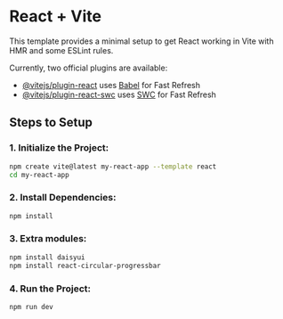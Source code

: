 # React + Vite

This template provides a minimal setup to get React working in Vite with HMR and some ESLint rules.

Currently, two official plugins are available:

- [@vitejs/plugin-react](https://github.com/vitejs/vite-plugin-react/blob/main/packages/plugin-react/README.md) uses [Babel](https://babeljs.io/) for Fast Refresh
- [@vitejs/plugin-react-swc](https://github.com/vitejs/vite-plugin-react-swc) uses [SWC](https://swc.rs/) for Fast Refresh

## Steps to Setup

### 1. Initialize the Project:

```sh
npm create vite@latest my-react-app --template react
cd my-react-app
```

### 2. Install Dependencies:

```sh
npm install
```

### 3. Extra modules:

```sh
npm install daisyui
npm install react-circular-progressbar
```

### 4. Run the Project:

```sh
npm run dev
```